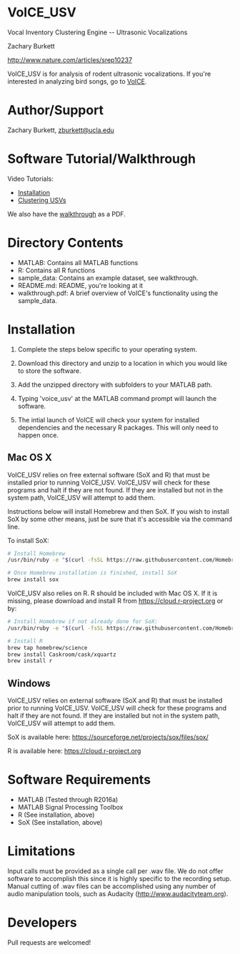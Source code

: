 VoICE_USV
========
Vocal Inventory Clustering Engine -- Ultrasonic Vocalizations

Zachary Burkett

http://www.nature.com/articles/srep10237

VoICE_USV is for analysis of rodent ultrasonic vocalizations. If you're interested in analyzing bird songs, go to [VoICE](https://github.com/zburkett/VoICE).

Author/Support
==============
Zachary Burkett, zburkett@ucla.edu

Software Tutorial/Walkthrough
=============================
Video Tutorials:
  * [Installation](https://youtu.be/UBOvYhhWrKU)
  * [Clustering USVs](https://youtu.be/RAK62phhJ8U)

We also have the [walkthrough](https://github.com/zburkett/VoICE_USV/blob/master/walkthrough.pdf) as a PDF.

Directory Contents
==================
  * MATLAB: Contains all MATLAB functions
  * R: Contains all R functions
  * sample_data: Contains an example dataset, see walkthrough.
  * README.md: README, you're looking at it
  * walkthrough.pdf: A brief overview of VoICE's functionality using the sample_data.

Installation
============
1. Complete the steps below specific to your operating system.

2. Download this directory and unzip to a location in which you would like to store the software.

3. Add the unzipped directory with subfolders to your MATLAB path.

4. Typing 'voice_usv' at the MATLAB command prompt will launch the software.

5. The intial launch of VoICE will check your system for installed dependencies and the necessary R packages. This will only need to happen once.

Mac OS X
--------
VoICE_USV relies on free external software (SoX and R) that must be installed prior to running VoICE_USV. VoICE_USV will check for these programs and halt if they are not found. If they are installed but not in the system path, VoICE_USV will attempt to add them.

Instructions below will install Homebrew and then SoX. If you wish to install SoX by some other means, just be sure that it's accessible via the command line.

To install SoX:
```bash
# Install Homebrew
/usr/bin/ruby -e "$(curl -fsSL https://raw.githubusercontent.com/Homebrew/install/master/install)"

# Once Homebrew installation is finished, install SoX
brew install sox
```

VoICE_USV also relies on R. R should be included with Mac OS X. If it is missing, please download and install R from https://cloud.r-project.org or by:
```bash
# Install Homebrew if not already done for SoX:
/usr/bin/ruby -e "$(curl -fsSL https://raw.githubusercontent.com/Homebrew/install/master/install)"

# Install R
brew tap homebrew/science
brew install Caskroom/cask/xquartz
brew install r
```

Windows
-------
VoICE_USV relies on external software (SoX and R) that must be installed prior to running VoICE_USV. VoICE_USV will check for these programs and halt if they are not found. If they are installed but not in the system path, VoICE_USV will attempt to add them.

SoX is available here: https://sourceforge.net/projects/sox/files/sox/

R is available here: https://cloud.r-project.org

Software Requirements
=====================
  * MATLAB (Tested through R2016a)
  * MATLAB Signal Processing Toolbox
  * R (See installation, above)
  * SoX (See installation, above)

Limitations
===========
Input calls must be provided as a single call per .wav file. We do not offer software to accomplish this since it is highly specific to the recording setup. Manual cutting of .wav files can be accomplished using any number of audio manipulation tools, such as Audacity (http://www.audacityteam.org).

Developers
==========

Pull requests are welcomed!